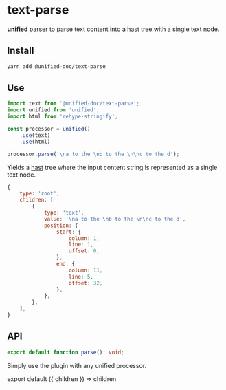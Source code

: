 # text-parse

[**unified**][unified] [parser][parser] to parse text content into a [hast][hast] tree with a single text node.

## Install

```sh
yarn add @unified-doc/text-parse
```

## Use

```js
import text from '@unified-doc/text-parse';
import unified from 'unified';
import html from 'rehype-stringify';

const processor = unified()
	.use(text)
	.use(html)

processor.parse('\na to the \nb to the \n\nc to the d');
```

Yields a [hast][hast] tree where the input content string is represented as a single text node.

```js
{
	type: 'root',
	children: [
		{
			type: 'text',
			value: '\na to the \nb to the \n\nc to the d',
			position: {
				start: {
					column: 1,
					line: 1,
					offset: 0,
				},
				end: {
					column: 11,
					line: 5,
					offset: 32,
				},
			},
		},
	],
}
```


## API

```ts
export default function parse(): void;
```

Simply use the plugin with any unified processor.

<!-- Definition -->
[unified]: https://unifiedjs.com/
[parser]: https://github.com/unifiedjs/unified#parser
[hast]: https://github.com/syntax-tree/hast

<!-- Hack to make importing mdx work in docz/gatsby... -->
export default ({ children }) => children
